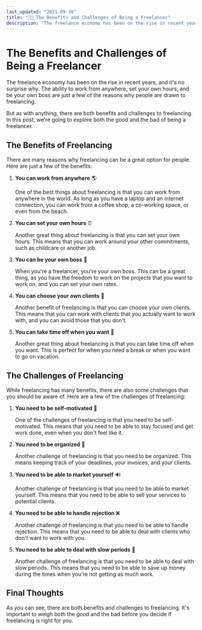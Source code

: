 ```yaml
---
last_updated: "2021-09-30"
title: "👨‍💻 The Benefits and Challenges of Being a Freelancer"
description: "The freelance economy has been on the rise in recent years, and it's no surprise why. The ability to work from anywhere, set your own hours, and be your own boss are just a few of the reasons why people are drawn to freelancing."
---
```


# The Benefits and Challenges of Being a Freelancer

The freelance economy has been on the rise in recent years, and it's no surprise why. The ability to work from anywhere, set your own hours, and be your own boss are just a few of the reasons why people are drawn to freelancing.

But as with anything, there are both benefits and challenges to freelancing. In this post, we're going to explore both the good and the bad of being a freelancer.

## The Benefits of Freelancing

There are many reasons why freelancing can be a great option for people. Here are just a few of the benefits:

1. **You can work from anywhere** 🌎

    One of the best things about freelancing is that you can work from anywhere in the world. As long as you have a laptop and an internet connection, you can work from a coffee shop, a co-working space, or even from the beach.

2. **You can set your own hours** ⏰

    Another great thing about freelancing is that you can set your own hours. This means that you can work around your other commitments, such as childcare or another job.

3. **You can be your own boss** 💪

    When you're a freelancer, you're your own boss. This can be a great thing, as you have the freedom to work on the projects that you want to work on, and you can set your own rates.

4. **You can choose your own clients** 👋

    Another benefit of freelancing is that you can choose your own clients. This means that you can work with clients that you actually want to work with, and you can avoid those that you don't.

5. **You can take time off when you want** 🌴

    Another great thing about freelancing is that you can take time off when you want. This is perfect for when you need a break or when you want to go on vacation.

## The Challenges of Freelancing

While freelancing has many benefits, there are also some challenges that you should be aware of. Here are a few of the challenges of freelancing:

1. **You need to be self-motivated** 🚀

    One of the challenges of freelancing is that you need to be self-motivated. This means that you need to be able to stay focused and get work done, even when you don't feel like it.

2. **You need to be organized** 📝

    Another challenge of freelancing is that you need to be organized. This means keeping track of your deadlines, your invoices, and your clients.

3. **You need to be able to market yourself** 🔊

    Another challenge of freelancing is that you need to be able to market yourself. This means that you need to be able to sell your services to potential clients.

4. **You need to be able to handle rejection** ❌

    Another challenge of freelancing is that you need to be able to handle rejection. This means that you need to be able to deal with clients who don't want to work with you.

5. **You need to be able to deal with slow periods** 🐢

    Another challenge of freelancing is that you need to be able to deal with slow periods. This means that you need to be able to save up money during the times when you're not getting as much work.

## Final Thoughts

As you can see, there are both benefits and challenges to freelancing. It's important to weigh both the good and the bad before you decide if freelancing is right for you.
